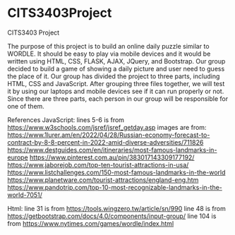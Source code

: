 # CITS3403Project
CITS3403 Project

The purpose of this project is to build an online daily puzzle similar to WORDLE. It should be easy to play via mobile devices and it would be written using HTML, CSS, FLASK, AJAX, JQuery, and Bootstrap. Our group decided to build a game of showing a daily picture and user need to guess the place of it.
Our group has divided the project to three parts, including HTML, CSS and JavaScript. After grouping three files together, we will test it by using our laptops and mobile devices see if it can run properly or not. Since there are three parts, each person in our group will be responsible for one of them.

References
JavaScript:
lines 5-6 is from https://www.w3schools.com/jsref/jsref_getday.asp 
images are from:
https://www.1lurer.am/en/2022/04/28/Russian-economy-forecast-to-contract-by-8-8-percent-in-2022-amid-diverse-adversities/711826
https://www.destguides.com/en/itineraries/most-famous-landmarks-in-europe
https://www.pinterest.com.au/pin/383017143309177192/
https://www.jaborejob.com/top-ten-tourist-attractions-in-usa/
https://www.listchallenges.com/150-most-famous-landmarks-in-the-world
https://www.planetware.com/tourist-attractions/england-eng.htm
https://www.pandotrip.com/top-10-most-recognizable-landmarks-in-the-world-7051/

Html:
line 31 is from https://tools.wingzero.tw/article/sn/990 
line 48 is from https://getbootstrap.com/docs/4.0/components/input-group/
line 104 is from https://www.nytimes.com/games/wordle/index.html 
